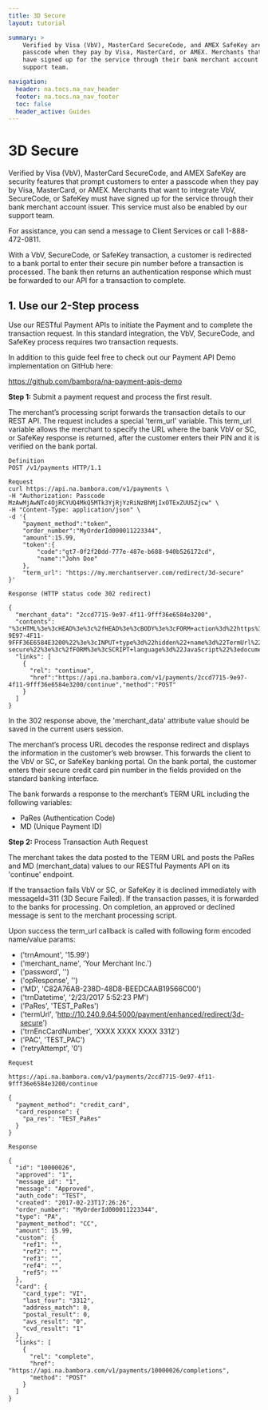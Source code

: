 ```yaml
---
title: 3D Secure
layout: tutorial

summary: >
    Verified by Visa (VbV), MasterCard SecureCode, and AMEX SafeKey are security features that prompt customers to enter a 
    passcode when they pay by Visa, MasterCard, or AMEX. Merchants that want to integrate VbV, SecureCode, or SafeKey must 
    have signed up for the service through their bank merchant account issuer. This service must also be enabled by our 
    support team.

navigation:
  header: na.tocs.na_nav_header
  footer: na.tocs.na_nav_footer
  toc: false
  header_active: Guides
---
```


# 3D Secure

Verified by Visa (VbV), MasterCard SecureCode, and AMEX SafeKey are security features that prompt customers to enter a 
passcode when they pay by Visa, MasterCard, or AMEX. Merchants that want to integrate VbV, SecureCode, or SafeKey must 
have signed up for the service through their bank merchant account issuer. This service must also be enabled by our 
support team.

For assistance, you can send a message to Client Services or call 1-888-472-0811.

With a VbV, SecureCode, or SafeKey transaction, a customer is redirected to a bank portal to enter their secure pin 
number before a transaction is processed. The bank then returns an authentication response which must be forwarded to 
our API for a transaction to complete.

<!-- Use one of these two options to implement 3D Secure: -->

## 1. Use our 2-Step process

Use our RESTful Payment APIs to initiate the Payment and to complete the transaction request. In this standard 
integration, the VbV, SecureCode, and SafeKey process requires two transaction requests.

In addition to this guide feel free to check out our Payment API Demo implementation on GitHub here:

https://github.com/bambora/na-payment-apis-demo

**Step 1:** Submit a payment request and process the first result.

The merchant’s processing script forwards the transaction details to our REST API. The request includes a special 
'term_url' variable. This term_url variable allows the merchant to specify the URL where the bank VbV or SC, or SafeKey 
response is returned, after the customer enters their PIN and it is verified on the bank portal.

```shell
Definition
POST /v1/payments HTTP/1.1

Request
curl https://api.na.bambora.com/v1/payments \
-H "Authorization: Passcode MzAwMjAwNTc4OjRCYUQ4MkQ5MTk3YjRjYzRiNzBhMjIxOTExZUU5Zjcw" \
-H "Content-Type: application/json" \
-d '{
    "payment_method":"token",
    "order_number":"MyOrderId000011223344",
    "amount":15.99,
    "token":{
        "code":"gt7-0f2f20dd-777e-487e-b688-940b526172cd",
        "name":"John Doe"
    },
    "term_url": "https://my.merchantserver.com/redirect/3d-secure"
}'

Response (HTTP status code 302 redirect)

{
  "merchant_data": "2ccd7715-9e97-4f11-9fff36e6584e3200",
  "contents": "%3cHTML%3e%3cHEAD%3e%3c%2fHEAD%3e%3cBODY%3e%3cFORM+action%3d%22https%3a%2f%2fapi.na.bambora.com%2factiveMerchantEmulator%2fgateway.asp%22+method%3d%22POST%22+id%3d%22form1%22+name%3d%22form1%22%3e%3cINPUT+type%3d%22hidden%22+name%3d%22PaReq%22+value%3d%22TEST_paRaq%22%3e%3cinput+type%3d%22hidden%22+name%3d%22merchant_name%22+value%3d%22Seven+Sparrow+Inc.%22%3e%3cinput+type%3d%22hidden%22+name%3d%22trnDatetime%22+value%3d%222%2f23%2f2017+5%3a05%3a42+PM%22%3e%3cinput+type%3d%22hidden%22+name%3d%22trnAmount%22+value%3d%22100.00%22%3e%3cinput+type%3d%22hidden%22+name%3d%22trnEncCardNumber%22+value%3d%22XXXX+XXXX+XXXX+3312%22%3e%3cINPUT+type%3d%22hidden%22+name%3d%22MD%22+value%3d%222CCD7715-9E97-4F11-9FFF36E6584E3200%22%3e%3cINPUT+type%3d%22hidden%22+name%3d%22TermUrl%22+value%3d%22http%3a%2f%2f10.240.9.64%3a5000%2fpayment%2fenhanced%2fredirect%2f3d-secure%22%3e%3c%2fFORM%3e%3cSCRIPT+language%3d%22JavaScript%22%3edocument.form1.submit()%3b%3c%2fSCRIPT%3e%3c%2fBODY%3e%3c%2fHTML%3e",
  "links": [ 
    {
      "rel": "continue",
      "href":"https://api.na.bambora.com/v1/payments/2ccd7715-9e97-4f11-9fff36e6584e3200/continue","method":"POST"
    }
  ]
}
```

In the 302 response above, the 'merchant_data' attribute value should be saved in the current users session.

The merchant’s process URL decodes the response redirect and displays the information in the customer’s web browser. 
This forwards the client to the VbV or SC, or SafeKey banking portal. On the bank portal, the customer enters their 
secure credit card pin number in the fields provided on the standard banking interface.

The bank forwards a response to the merchant’s TERM URL including the following variables:
- PaRes (Authentication Code)
- MD (Unique Payment ID)

**Step 2:**  Process Transaction Auth Request

The merchant takes the data posted to the TERM URL and posts the PaRes and MD (merchant_data) values to our RESTful Payments API on its 'continue' endpoint.

If the transaction fails VbV or SC, or SafeKey it is declined immediately with messageId=311 (3D Secure Failed). If the 
transaction passes, it is forwarded to the banks for processing. On completion, an approved or declined message is sent 
to the merchant processing script.

Upon success the term_url callback is called with following form encoded name/value params:

- ('trnAmount', '15.99')
- ('merchant_name', 'Your Merchant Inc.') 
- ('password', '')
- ('opResponse', '') 
- ('MD', 'C82A76AB-238D-48D8-BEEDCAAB19566C00') 
- ('trnDatetime', '2/23/2017 5:52:23 PM')
- ('PaRes', 'TEST_PaRes')
- ('termUrl', 'http://10.240.9.64:5000/payment/enhanced/redirect/3d-secure') 
- ('trnEncCardNumber', 'XXXX XXXX XXXX 3312')
- ('PAC', 'TEST_PAC')
- ('retryAttempt', '0')

```shell
Request

https://api.na.bambora.com/v1/payments/2ccd7715-9e97-4f11-9fff36e6584e3200/continue

{
  "payment_method": "credit_card", 
  "card_response": {
    "pa_res": "TEST_PaRes"
  }
}

Response

{
  "id": "10000026",
  "approved": "1",
  "message_id": "1",
  "message": "Approved",
  "auth_code": "TEST",
  "created": "2017-02-23T17:26:26",
  "order_number": "MyOrderId000011223344",
  "type": "PA",
  "payment_method": "CC",
  "amount": 15.99,
  "custom": {
    "ref1": "",
    "ref2": "",
    "ref3": "",
    "ref4": "",
    "ref5": ""
  },
  "card": {
    "card_type": "VI",
    "last_four": "3312",
    "address_match": 0,
    "postal_result": 0,
    "avs_result": "0",
    "cvd_result": "1"
  },
  "links": [
    {
      "rel": "complete",
      "href": "https://api.na.bambora.com/v1/payments/10000026/completions",
      "method": "POST"
    }
  ]
}
```
<!--
## 2. Use your own process

Some large merchants complete the Verified by Visa (VbV), MasterCard SecureCode, or AMEX SafeKey certification to handle 
authentication on their own side. These merchants can use their existing VbV, SecureCode, or SafeKey authentication 
process, and send the results of the bank authentication to us with their standard transaction request. To do 
this, the merchant must integrate using a server-to-server type connection.

Note: This option must be enabled by us. Contact support if you want to use this method.

The VbV, SecureCode, or SafeKey bank authentication results must be sent with the transaction request using these three 
system variables:

| Attribute | Description |
| --- | --- |
| secure_xid | Include the 20-digit 3D Secure transaction identifier. |
| secure_eci | SecureECI is a 1-digit status code: 5 – authenticated; 6 – attempted, not completed. |
| secure_cavv | Include the 40-character Cardholder Authentication Verification Value. |
-->